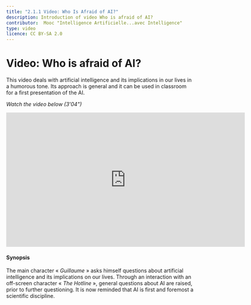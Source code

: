 ```yaml
---
title: "2.1.1 Video: Who Is Afraid of AI?"
description: Introduction of video Who is afraid of AI?
contributor:  Mooc "Intelligence Artificielle...avec Intelligence"
type: video
licence: CC BY-SA 2.0
---
```


# Video: Who is afraid of AI?
This video deals with artificial intelligence and its implications in our lives in a humorous tone. Its approach is general and it can be used in classroom for a first presentation of the AI.

_Watch the video below (3'04")_

<center><iframe width="640" height="360" src="https://www.youtube.com/embed/JGl1NwywfJ0?rel=0&showinfo=0&cc_load_policy=1&hl=en&modestbranding=1" frameborder="0" allowfullscreen></iframe></center>

#### Synopsis
The main character « _Guillaume_ » asks himself questions about artificial intelligence and its implications on our lives. Through an interaction with an off-screen character « _The Hotline_ », general questions about AI are raised, prior to further questioning. It is now reminded that AI is first and foremost a scientific discipline.
